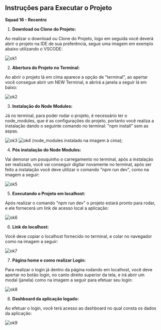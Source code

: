 

## Instruções para Executar o Projeto

  
  **Squad 16 - Recentro**


1. **Download ou Clone do Projeto:**

   
  Ao realizar o download ou Clone do Projeto, logo em seguida você deverá abrir o projeto na IDE de sua preferência, segue uma imagem em exemplo abaixo utilizando o VSCODE:

![ok1](https://github.com/SantiagoRafael1/test1/assets/108771464/6011479e-5270-44a6-8ac1-bd663256f331)



2. **Abertura do Projeto no Terminal:**

  Ao abrir o projeto lá em cima aparece a opção de "terminal", ao apertar você consegue abrir um NEW Terminal, e abrirá a janela a seguir lá em baixo:

![ok2](https://github.com/SantiagoRafael1/test1/assets/108771464/0dd1444e-6e8d-4547-b8e0-2d0563a7f77b)



3. **Instalação do Node Modules:**


  Já no terminal, para poder rodar o projeto, é necessário ter o node_modules, que é as configurações do projeto, portanto você realiza a instalação dando o seguinte comando no terminal: "npm install" sem as aspas.

![ok3](https://github.com/SantiagoRafael1/test1/assets/108771464/3eea1799-090b-4de5-b63a-1c898a0f0eef)
![ok4](https://github.com/SantiagoRafael1/test1/assets/108771464/10aec3d7-7005-444d-a0f6-01eb4b318344)
(node_modules instalado na imagem à cima);



4. **Pós instalação do Node Modules:**


  Vai demorar um pouquinho o carregamento no terminal, após a instalação ser realizada, você vai conseguir digitar novamente no terminal, após ser feito a instalação você deve utilizar o comando "npm run dev", como na imagem a seguir:

![ok5](https://github.com/SantiagoRafael1/test1/assets/108771464/17237abb-d3c3-49a6-91c5-4551b4edf379)



5. **Executando o Projeto em localhost:**

  Após realizar o comando "npm run dev" o projeto estará pronto para rodar, e ele fornecerá um link de acesso local a aplicação:

![ok6](https://github.com/SantiagoRafael1/test1/assets/108771464/addbf605-c5be-4698-9f0a-f94a9ddbab94)




6. **Link do localhost:**


  Você deve copiar o localhost fornecido no terminal, e colar no navegador como na imagem a seguir:

![ok7](https://github.com/SantiagoRafael1/test1/assets/108771464/0592ca28-7810-4f1e-ab7c-f77dad55ee3c)




7. **Página home e como realizar Login:**


  Para realizar o login já dentro da página rodando em localhost, você deve apertar no botão login, no canto direito superior da tela, e irá abrir um modal (janela) como na imagem a seguir para efetuar seu login:

![ok8](https://github.com/SantiagoRafael1/test1/assets/108771464/4742e16a-a3f5-4de9-ace5-da91da3a59fe)




8. **Dashboard da aplicação logado:**


  Ao efetuar o login, você terá acesso ao dashboard no qual consta os dados da aplicação:

 ![ok9](https://github.com/SantiagoRafael1/test1/assets/108771464/f02fa18f-042d-4fcf-9e70-db32983cbbcc)
















